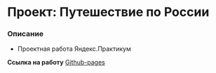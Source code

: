 # Проект: Путешествие по России

### Описание
* Проектная работа Яндекс.Практикум

**Ссылка на работу**
[Github-pages](https://lemarz.github.io/russian-travel/)

